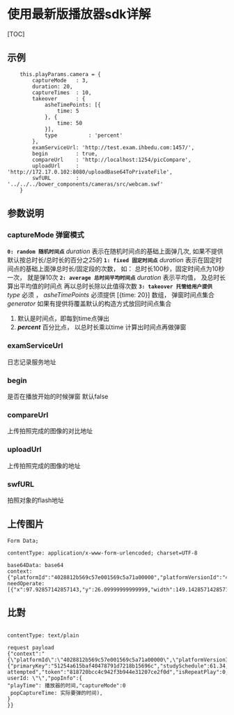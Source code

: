 # 使用最新版播放器sdk详解

[TOC]

## 示例

````
    this.playParams.camera = {
        captureMode   : 3,
        duration: 20,
        captureTimes  : 10,
        takeover      : {
            asheTimePoints: [{
                time: 5
            }, {
                time: 50
            }],
            type          : 'percent'
        },
        examServiceUrl: 'http://test.exam.ihbedu.com:1457/',
        begin         : true,
        compareUrl    : 'http://localhost:1254/picCompare',
        uploadUrl     : 'http://172.17.0.102:8080/uploadBase64ToPrivateFile',
        swfURL        : '../../../bower_components/cameras/src/webcam.swf'
    }
````

## 参数说明

### captureMode  弹窗模式
**`0: random 随机时间点`**
_duration_ 表示在随机时间点的基础上面弹几次, 如果不提供默认按总时长/总时长的百分之25的
**`1: fixed 固定时间点`**
_duration_ 表示在固定时间点的基础上面弹总时长/固定段的次数， 如： 总时长100秒，固定时间点为10秒一次， 就是弹10次
**`2: average 总时间平均时间点`**
_duration_ 表示平均值， 及总时长算出平均值的时间点 再以总时长除以此值得次数
**`3: takeover 托管给用户提供`**
_type_ 必须 ，
_asheTimePoints_ 必须提供 [{time: 20}] 数组， 弹窗时间点集合
_generator_ 如果有提供将覆盖默认的构造方式放回时间点集合
1. 默认是时间点，即每到time点弹出
2. **_percent_** 百分比点， 以总时长乘以time 计算出时间点再做弹窗

### examServiceUrl
 日志记录服务地址
### begin
 是否在播放开始的时候弹窗 默认false
### compareUrl
 上传拍照完成的图像的对比地址
### uploadUrl
 上传拍照完成的图像的地址
### swfURL
 拍照对象的flash地址


## 上传图片

````
Form Data;

contentType: application/x-www-form-urlencoded; charset=UTF-8

base64Data: base64
context:{"platformId":"4028812b569c57e001569c5a71a00000","platformVersionId":"4028812b569c57e001569c5a727f0001","projectId":"4028812b569c57e001569c5a73d70004","subProjectId":"4028812b569c57e001569c5a74240006","unitId":"-1","organizationId":"-1"}
needOperate:[{"x":97.92857142857143,"y":26.09999999999999,"width":149.14285714285714,"height":208.8,"rotate":0,"type":"truncate"}]

````

## 比對

````

contentType: text/plain

request payload
{"context":"{\"platformId\":\"4028812b569c57e001569c5a71a00000\",\"platformVersionId\":\"4028812b569c57e001569c5a727f0001\",\"projectId\":\"4028812b569c57e001569c5a73d70004\",\"subProjectId\":\"4028812b569c57e001569c5a74240006\",\"unitId\":\"-1\",\"organizationId\":\"-1\"}","imageUrl":"/private/file/2c9180e65a3c0019015ab65ffa091798.jpg","compareData":{"primaryKey":"51254a615baf40478791d7218b15696c","studySchedule":61.34,"studyCurrentScale":468,"studyStatus":1,"lessonStatus":"not attempted","token":"818720bcc4c942f3b944e31207ce2f0d","isRepeatPlay":0,"coursewareSchedule":61.34,"courseSchedule":61.34,"mediaTotalTimeLength":0,"courseId":"1124ccd2ac634fc9b1223d663f21b9fc","courseWareId":"752fa2bb3cae4826bacfe0ed76e1f22e","multimediaId":"f94519ebe8c74d1d97463cd4cbe08b14","courseRecordId":"f5e6270484e4464da2e88230facc912f","coursewareRecordId":"6ee1f3da48d3486c89c23225dec1c932","lessonId":"1124ccd2ac634fc9b1223d663f21b9fc","lessonLocation":"","studyMode":1,"studyLastScale":458,"timingMode":"schedule","intervalTime":0,"type":"single", userId: \"\","popInfo":{
"playTime": 播放器的时间,"captureMode":0
 popCaptureTime: 实际要弹的时间),
}
}}
````





